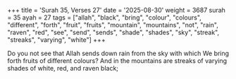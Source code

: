 +++
title = 'Surah 35, Verses 27'
date = '2025-08-30'
weight = 3687
surah = 35
ayah = 27
tags = ["allah", "black", "bring", "colour", "colours", "different", "forth", "fruit", "fruits", "mountain", "mountains", "not", "rain", "raven", "red", "see", "send", "sends", "shade", "shades", "sky", "streak", "streaks", "varying", "white"]
+++

Do you not see that Allah sends down rain from the sky with which We bring forth fruits of different colours? And in the mountains are streaks of varying shades of white, red, and raven black;